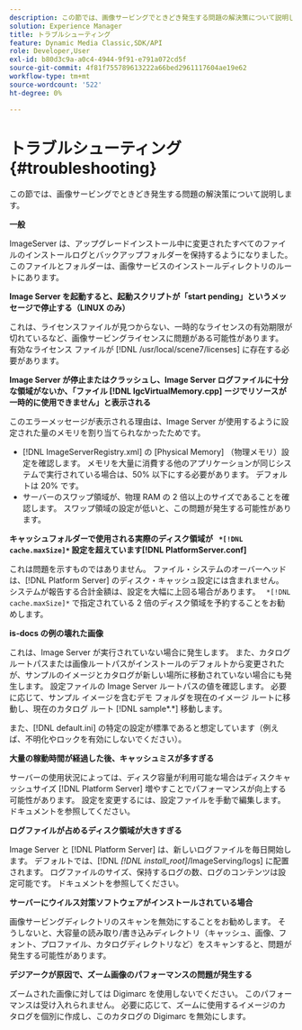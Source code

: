 ```yaml
---
description: この節では、画像サービングでときどき発生する問題の解決策について説明します。
solution: Experience Manager
title: トラブルシューティング
feature: Dynamic Media Classic,SDK/API
role: Developer,User
exl-id: b80d3c9a-a0c4-4944-9f91-e791a072cd5f
source-git-commit: 4f81f755789613222a66bed2961117604ae19e62
workflow-type: tm+mt
source-wordcount: '522'
ht-degree: 0%

---
```


# トラブルシューティング{#troubleshooting}

この節では、画像サービングでときどき発生する問題の解決策について説明します。

**一般**

ImageServer は、アップグレードインストール中に変更されたすべてのファイルのインストールログとバックアップフォルダーを保持するようになりました。 このファイルとフォルダーは、画像サービスのインストールディレクトリのルートにあります。

**Image Server を起動すると、起動スクリプトが「start pending」というメッセージで停止する（LINUX のみ）**

これは、ライセンスファイルが見つからない、一時的なライセンスの有効期限が切れているなど、画像サービングライセンスに問題がある可能性があります。 有効なライセンス ファイルが [!DNL /usr/local/scene7/licenses] に存在する必要があります。

**Image Server が停止またはクラッシュし、Image Server ログファイルに十分な領域がないか、「ファイル [!DNL IgcVirtualMemory.cpp] ージでリソースが一時的に使用できません」と表示される**

このエラーメッセージが表示される理由は、Image Server が使用するように設定された量のメモリを割り当てられなかったためです。

* [!DNL ImageServerRegistry.xml] の [Physical Memory] （物理メモリ）設定を確認します。 メモリを大量に消費する他のアプリケーションが同じシステムで実行されている場合は、50% 以下にする必要があります。 デフォルトは 20% です。
* サーバーのスワップ領域が、物理 RAM の 2 倍以上のサイズであることを確認します。 スワップ領域の設定が低いと、この問題が発生する可能性があります。

**キャッシュフォルダーで使用される実際のディスク領域が ` *[!DNL cache.maxSize]*` 設定を超えています[!DNL PlatformServer.conf]**

これは問題を示すものではありません。 ファイル・システムのオーバーヘッドは、[!DNL Platform Server] のディスク・キャッシュ設定には含まれません。 システムが報告する合計金額は、設定を大幅に上回る場合があります。 ` *[!DNL cache.maxSize]*` で指定されている 2 倍のディスク領域を予約することをお勧めします。

**is-docs の例の壊れた画像**

これは、Image Server が実行されていない場合に発生します。 また、カタログルートパスまたは画像ルートパスがインストールのデフォルトから変更されたが、サンプルのイメージとカタログが新しい場所に移動されていない場合にも発生します。 設定ファイルの Image Server ルートパスの値を確認します。 必要に応じて、サンプル イメージを含むデモ フォルダを現在のイメージ ルートに移動し、現在のカタログ ルート [!DNL sample*.*] 移動します。

また、[!DNL default.ini] の特定の設定が標準であると想定しています（例えば、不明化やロックを有効にしないでください）。

**大量の稼動時間が経過した後、キャッシュミスが多すぎる**

サーバーの使用状況によっては、ディスク容量が利用可能な場合はディスクキャッシュサイズ [!DNL Platform Server] 増やすことでパフォーマンスが向上する可能性があります。 設定を変更するには、設定ファイルを手動で編集します。 ドキュメントを参照してください。

**ログファイルが占めるディスク領域が大きすぎる**

Image Server と [!DNL Platform Server] は、新しいログファイルを毎日開始します。 デフォルトでは、[!DNL *[!DNL install_root]*/ImageServing/logs] に配置されます。 ログファイルのサイズ、保持するログの数、ログのコンテンツは設定可能です。 ドキュメントを参照してください。

**サーバーにウイルス対策ソフトウェアがインストールされている場合**

画像サービングディレクトリのスキャンを無効にすることをお勧めします。 そうしないと、大容量の読み取り/書き込みディレクトリ（キャッシュ、画像、フォント、プロファイル、カタログディレクトリなど）をスキャンすると、問題が発生する可能性があります。

**デジアークが原因で、ズーム画像のパフォーマンスの問題が発生する**

ズームされた画像に対しては Digimarc を使用しないでください。 このパフォーマンスは受け入れられません。 必要に応じて、ズームに使用するイメージのカタログを個別に作成し、このカタログの Digimarc を無効にします。
